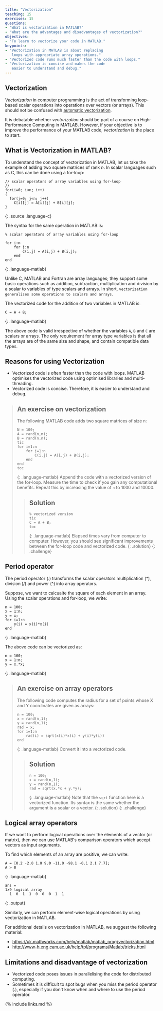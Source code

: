 ```yaml
---
title: "Vectorization"
teaching: 15
exercises: 15
questions:
- "What is vectorization in MATLAB?"
- "What are the advantages and disadvantages of vectorization?"
objectives:
- "To learn to vectorize your code in MATLAB."
keypoints:
- "Vectorization in MATLAB is about replacing
   loops with appropriate array operations."
- "Vectorized code runs much faster than the code with loops."
- "Vectorization is concise and makes the code
   easier to understand and debug."
---
```

## Vectorization
*Vectorization* in computer programming is the act of
transforming loop-based scalar operations into operations
over vectors (or arrays). This should not be confused
with [automatic vectorization](https://en.wikipedia.org/wiki/Automatic_vectorization).

It is debatable whether *vectorization* should be part of a course on
High-Performance Computing in MATLAB. However, if your objective is
to improve the performance of your MATLAB code, *vectorization*
is the place to start.

## What is Vectorization in MATLAB?
To understand the concept of vectorization in MATLAB, let us take
the example of adding two square matrices of rank *n*. In scalar languages
such as C, this can be done using a for-loop:
~~~
// scalar operators of array variables using for-loop
//
for(i=0; i<n; i++)
{
  for(j=0; j<n; j++)
    C[i][j] = A[i][j] + B[i][j];
}
~~~
{: .source .language-c}

The syntax for the same operation in MATLAB is:
~~~
% scalar operators of array variables using for-loop

for i:n
    for j:n
        C(i,j) = A(i,j) + B(i,j);
    end
end
~~~
{: .language-matlab}

Unlike C, MATLAB and Fortran are array languages; they support some
basic operations such as addition, subtraction, multiplication and
division by a scalar to variables of type scalars and arrays.
In short, `vectorization generalises some operations to scalars and arrays`.

The vectorized code for the addition of two variables in MATLAB is:
~~~
C = A + B;
~~~
{: .language-matlab}

The above code is valid irrespective of whether the variables `A`, `B`
and `C` are scalars or arrays. The only requirement for array type
variables is that all the arrays are of the same size and shape,
and contain compatible data types.

## Reasons for using Vectorization
* Vectorized code is often faster than the code with loops.
  MATLAB optimises the vectorized code using optimised libraries
  and multi-threading.
* Vectorized code is concise. Therefore, it is easier to understand and debug.

> ## An exercise on vectorization
> The following MATLAB code adds two square matrices of size n:
> ~~~
> N = 100;
> A = rand(n,n);
> B = rand(n,n);
> tic
> for i=1:n
>     for j=1:n
>         C(i,j) = A(i,j) + B(i,j);
>     end
> end
> toc
> ~~~
> {: .language-matlab}
> Append the code with a vectorized version of the for-loop.
Measure the time to check if you gain any computational benefits.
Repeat this by increasing the value of `n` to 1000 and 10000.
> > ## Solution
> > ~~~
> > % vectorized version
> > tic
> > C = A + B;
> > toc
> > ~~~
> > {: .language-matlab}
> Elapsed times vary from computer to computer. However,
you should see significant improvements between the
for-loop code and vectorized code.
> {: .solution}
{: .challenge}

## Period operator
The period operator (.) transforms the scalar operators multiplication
(*), division (/) and power (^) into array operators.

Suppose, we want to calcualte the square of each element in an array.
Using the scalar operations and for-loop, we write:
~~~
n = 100;
x = 1:n;
y = x;
for i=1:n
    y(i) = x(i)*x(i)
end
~~~
{: .language-matlab}

The above code can be vectorized as:
~~~
n = 100;
x = 1:n;
y = x.*x;
~~~
{: .language-matlab}


> ## An exercise on array operators
> The following code computes the radius for a set of points
whose X and Y coordinates are given as arrays:
> ~~~
> n = 100;
> x = rand(n,1);
> y = rand(n,1);
> rad = x;
> for i=1:n
>     rad(i) = sqrt(x(i)*x(i) + y(i)*y(i))
> end
> ~~~
> {: .language-matlab}
> Convert it into a vectorized code.
> > ## Solution
> > ~~~
> > n = 100;
> > x = rand(n,1);
> > y = rand(n,1);
> > rad = sqrt(x.*x + y.*y);
> > ~~~
> > {: .language-matlab}
> > Note that the `sqrt` function here is a vectorized function.
Its syntax is the same whether the argument is a scalar or a vector.
> {: .solution}
{: .challenge}

## Logical array operators
If we want to perform logical operations over the elements of a
vector (or matrix), then we can use MATLAB's comparison operators
which accept vectors as input arguments.

To find which elements of an array are positive, we can write:
~~~
A = [0.2 -2.0 1.0 9.0 -11.0 -98.1 -0.1 2.1 7.7];
A > 0
~~~
{: .language-matlab}

~~~
ans =
1x9 logical array
  1  0  1  1  0  0  0  1  1
~~~
{: .output}

Similarly, we can perform element-wise logical operations by using vectorization in MATLAB.

For additional details on vectorization in MATLAB, we suggest the following material:
* <https://uk.mathworks.com/help/matlab/matlab_prog/vectorization.html>
* <http://www-h.eng.cam.ac.uk/help/tpl/programs/Matlab/tricks.html>

## Limitations and disadvantage of vectorization
* Vectorized code poses issues in parallelising the code for distributed computing.
* Sometimes it is difficult to spot bugs when you miss the period operator (.),
  especially if you don't know when and where to use the period operator.

{% include links.md %}
